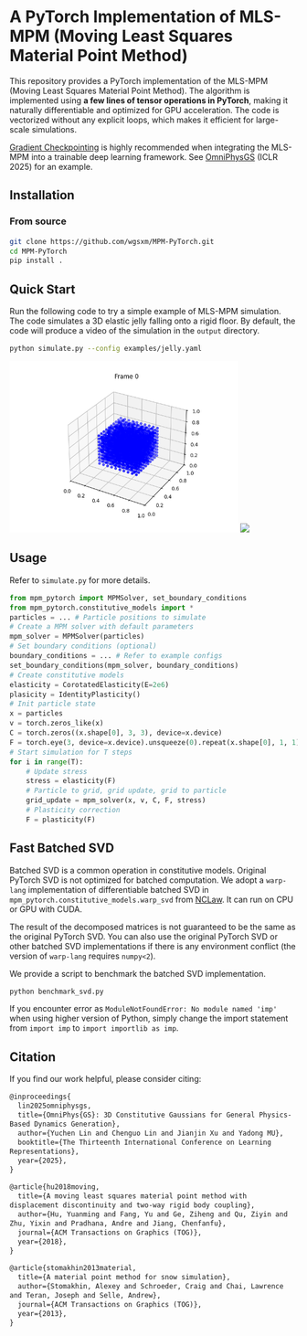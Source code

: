 # A PyTorch Implementation of MLS-MPM (Moving Least Squares Material Point Method)
This repository provides a PyTorch implementation of the MLS-MPM (Moving Least Squares Material Point Method). The algorithm is implemented using **a few lines of tensor operations in PyTorch**, making it naturally differentiable and optimized for GPU acceleration. 
The code is vectorized without any explicit loops, which makes it efficient for large-scale simulations. 

[Gradient Checkpointing](https://pytorch.org/docs/stable/checkpoint.html) is highly recommended when integrating the MLS-MPM into a trainable deep learning framework. See [OmniPhysGS](https://github.com/wgsxm/omniphysgs) (ICLR 2025) for an example. 
## Installation
### From source
```bash
git clone https://github.com/wgsxm/MPM-PyTorch.git
cd MPM-PyTorch
pip install .
```
## Quick Start
Run the following code to try a simple example of MLS-MPM simulation. The code simulates a 3D elastic jelly falling onto a rigid floor. By default, the code will produce a video of the simulation in the `output` directory.
```bash
python simulate.py --config examples/jelly.yaml
```
<img src="assets/jelly.gif" width=400> <img src="assets/sand.gif" width=400> 

## Usage
Refer to `simulate.py` for more details. 
```python
from mpm_pytorch import MPMSolver, set_boundary_conditions
from mpm_pytorch.constitutive_models import *
particles = ... # Particle positions to simulate
# Create a MPM solver with default parameters
mpm_solver = MPMSolver(particles)
# Set boundary conditions (optional)
boundary_conditions = ... # Refer to example configs
set_boundary_conditions(mpm_solver, boundary_conditions)
# Create constitutive models
elasticity = CorotatedElasticity(E=2e6)
plasicity = IdentityPlasticity()
# Init particle state
x = particles
v = torch.zeros_like(x)
C = torch.zeros((x.shape[0], 3, 3), device=x.device)
F = torch.eye(3, device=x.device).unsqueeze(0).repeat(x.shape[0], 1, 1)
# Start simulation for T steps
for i in range(T):
    # Update stress
    stress = elasticity(F)
    # Particle to grid, grid update, grid to particle
    grid_update = mpm_solver(x, v, C, F, stress)
    # Plasticity correction
    F = plasticity(F)
```

## Fast Batched SVD
Batched SVD is a common operation in constitutive models. Original PyTorch SVD is not optimized for batched computation. We adopt a `warp-lang` implementation of differentiable batched SVD in `mpm_pytorch.constitutive_models.warp_svd` from [NCLaw](https://github.com/PingchuanMa/NCLaw/tree/main/nclaw/warp). It can run on CPU or GPU with CUDA. 

The result of the decomposed matrices is not guaranteed to be the same as the original PyTorch SVD. You can also use the original PyTorch SVD or other batched SVD implementations if there is any environment conflict (the version of `warp-lang` requires `numpy<2`). 

We provide a script to benchmark the batched SVD implementation. 
```bash
python benchmark_svd.py
```
If you encounter error as `ModuleNotFoundError: No module named 'imp'` when using higher version of Python, simply change the import statement from `import imp` to `import importlib as imp`. 

## Citation
If you find our work helpful, please consider citing:
```
@inproceedings{
  lin2025omniphysgs,
  title={OmniPhys{GS}: 3D Constitutive Gaussians for General Physics-Based Dynamics Generation},
  author={Yuchen Lin and Chenguo Lin and Jianjin Xu and Yadong MU},
  booktitle={The Thirteenth International Conference on Learning Representations},
  year={2025},
}
```
```
@article{hu2018moving,
  title={A moving least squares material point method with displacement discontinuity and two-way rigid body coupling},
  author={Hu, Yuanming and Fang, Yu and Ge, Ziheng and Qu, Ziyin and Zhu, Yixin and Pradhana, Andre and Jiang, Chenfanfu},
  journal={ACM Transactions on Graphics (TOG)},
  year={2018},
}
```
```
@article{stomakhin2013material,
  title={A material point method for snow simulation},
  author={Stomakhin, Alexey and Schroeder, Craig and Chai, Lawrence and Teran, Joseph and Selle, Andrew},
  journal={ACM Transactions on Graphics (TOG)},
  year={2013},
}
```
